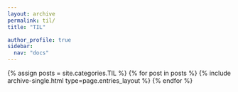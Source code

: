 ```yaml
---
layout: archive
permalink: til/
title: "TIL"

author_profile: true
sidebar:
  nav: "docs"
---
```


{% assign posts = site.categories.TIL %}
{% for post in posts %} 
	{% include archive-single.html type=page.entries_layout %} 
{% endfor %}